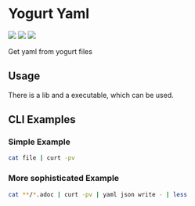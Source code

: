 # Yogurt Yaml

![](https://github.com/yocurt/yogurt-yaml/workflows/Cargo%20Release/badge.svg)
![](https://github.com/yocurt/yogurt-yaml/workflows/Rust%20Build%20Pipeline/badge.svg?branch=master)
![](https://github.com/yocurt/yogurt-yaml/workflows/Trigger%20Docs%20Update/badge.svg)

Get yaml from yogurt files

## Usage

There is a lib and a executable, which can be used.

## CLI Examples

### Simple Example

``` bash
cat file | curt -pv
```

### More sophisticated Example

``` bash
cat **/*.adoc | curt -pv | yaml json write - | less
```
